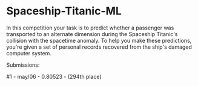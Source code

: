 # Spaceship-Titanic-ML
 
In this competition your task is to predict whether a passenger was transported to an alternate dimension during the Spaceship Titanic's collision with the spacetime anomaly. To help you make these predictions, you're given a set of personal records recovered from the ship's damaged computer system.


Submissions:

#1 - may/06 - 0.80523 - (294th place)
